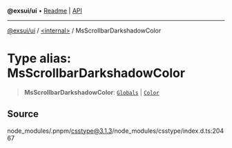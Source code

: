 **@exsui/ui** • [Readme](../../README.md) \| [API](../../globals.md)

***

[@exsui/ui](../../README.md) / [\<internal\>](../README.md) / MsScrollbarDarkshadowColor

# Type alias: MsScrollbarDarkshadowColor

> **MsScrollbarDarkshadowColor**: [`Globals`](Globals.md) \| [`Color`](Color-1.md)

## Source

node\_modules/.pnpm/csstype@3.1.3/node\_modules/csstype/index.d.ts:20467
